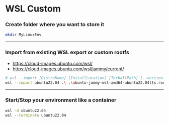 # WSL Custom

### Create folder where you want to store it
```sh
mkdir MyLinuxEnv
```
---

### Import from existing WSL export or custom rootfs

* https://cloud-images.ubuntu.com/wsl/
* https://cloud-images.ubuntu.com/wsl/jammy/current/

```sh
# wsl --import [DistroName] [InstallLocation] [TarballPath] [--version 2]
wsl --import ubuntu22.04 .\ .\ubuntu-jammy-wsl-amd64-ubuntu22.04lts.rootfs.tar.gz --version 2
```
---

### Start/Stop your environment like a container
```sh
wsl -d ubuntu22.04
wsl --terminate ubuntu22.04
```

